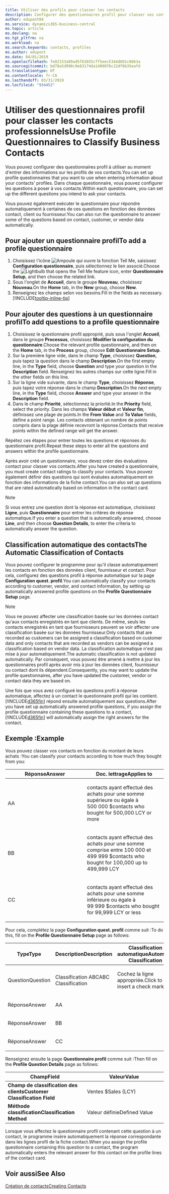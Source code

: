 ```yaml
---
title: Utiliser des profils pour classer les contacts
description: Configurer des questionnaires profil pour classer vos contacts professionnels
author: edupont04
ms.service: dynamics365-business-central
ms.topic: article
ms.devlang: na
ms.tgt_pltfrm: na
ms.workload: na
ms.search.keywords: contacts, profiles
ms.author: edupont
ms.date: 04/01/2019
ms.openlocfilehash: fe02153a89ad5f63855cff5eec5344d601c8663a
ms.sourcegitcommit: bd78a5d990c9e83174da1409076c22df8b35eafd
ms.translationtype: HT
ms.contentlocale: fr-CA
ms.lasthandoff: 03/31/2019
ms.locfileid: "934452"
---
```

# <a name="use-profile-questionnaires-to-classify-business-contacts"></a><span data-ttu-id="3fab8-103">Utiliser des questionnaires profil pour classer les contacts professionnels</span><span class="sxs-lookup"><span data-stu-id="3fab8-103">Use Profile Questionnaires to Classify Business Contacts</span></span>
<span data-ttu-id="3fab8-104">Vous pouvez configurer des questionnaires profil à utiliser au moment d'entrer des informations sur les profils de vos contacts.</span><span class="sxs-lookup"><span data-stu-id="3fab8-104">You can set up profile questionnaires that you want to use when entering information about your contacts' profiles.</span></span> <span data-ttu-id="3fab8-105">Dans chaque questionnaire, vous pouvez configurer les questions à poser à vos contacts.</span><span class="sxs-lookup"><span data-stu-id="3fab8-105">Within each questionnaire, you can set up the different questions you intend to ask your contacts.</span></span>  

<span data-ttu-id="3fab8-106">Vous pouvez également exécuter le questionnaire pour répondre automatiquement à certaines de ces questions en fonction des données contact, client ou fournisseur.</span><span class="sxs-lookup"><span data-stu-id="3fab8-106">You can also run the questionnaire to answer some of the questions based on contact, customer, or vendor data automatically.</span></span>  

## <a name="to-add-a-profile-questionnaire"></a><span data-ttu-id="3fab8-107">Pour ajouter un questionnaire profil</span><span class="sxs-lookup"><span data-stu-id="3fab8-107">To add a profile questionnaire</span></span>
1.  <span data-ttu-id="3fab8-108">Choisissez l'icône ![Ampoule qui ouvre la fonction Tell Me](media/ui-search/search_small.png "Dites-moi ce que vous voulez faire"), saisissez **Configuration questionnaire**, puis sélectionnez le lien associé.</span><span class="sxs-lookup"><span data-stu-id="3fab8-108">Choose the ![Lightbulb that opens the Tell Me feature](media/ui-search/search_small.png "Tell me what you want to do") icon, enter **Questionnaire Setup**, and then choose the related link.</span></span>  
2.  <span data-ttu-id="3fab8-109">Sous l'onglet de **Accueil**, dans le groupe **Nouveau**, choisissez **Nouveau**.</span><span class="sxs-lookup"><span data-stu-id="3fab8-109">On the **Home** tab, in the **New** group, choose **New**.</span></span>  
3.  <span data-ttu-id="3fab8-110">Renseignez les champs selon vos besoins.</span><span class="sxs-lookup"><span data-stu-id="3fab8-110">Fill in the fields as necessary.</span></span> [!INCLUDE[tooltip-inline-tip](includes/tooltip-inline-tip_md.md)]  

## <a name="to-add-questions-to-a-profile-questionnaire"></a><span data-ttu-id="3fab8-111">Pour ajouter des questions à un questionnaire profil</span><span class="sxs-lookup"><span data-stu-id="3fab8-111">To add questions to a profile questionnaire</span></span>
1.  <span data-ttu-id="3fab8-112">Choisissez le questionnaire profil approprié, puis sous l'onglet **Accueil**, dans le groupe **Processus**, choisissez **Modifier la configuration du questionnaire**.</span><span class="sxs-lookup"><span data-stu-id="3fab8-112">Choose the relevant profile questionnaire, and then on the **Home** tab, in the **Process** group, choose **Edit Questionnaire Setup**.</span></span>  
2.  <span data-ttu-id="3fab8-113">Sur la première ligne vide, dans le champ **Type**, choisissez **Question**, puis tapez la question dans le champ **Description**.</span><span class="sxs-lookup"><span data-stu-id="3fab8-113">On the first empty line, in the **Type** field, choose **Question** and type your question in the **Description** field.</span></span> <span data-ttu-id="3fab8-114">Renseignez les autres champs sur cette ligne.</span><span class="sxs-lookup"><span data-stu-id="3fab8-114">Fill in the other fields on this line.</span></span>  
3.  <span data-ttu-id="3fab8-115">Sur la ligne vide suivante, dans le champ **Type**, choisissez **Réponse**, puis tapez votre réponse dans le champ **Description**.</span><span class="sxs-lookup"><span data-stu-id="3fab8-115">On the next empty line, in the **Type** field, choose **Answer** and type your answer in the **Description** field.</span></span>  
4.  <span data-ttu-id="3fab8-116">Dans le champ **Priorité**, sélectionnez la priorité.</span><span class="sxs-lookup"><span data-stu-id="3fab8-116">In the **Priority** field, select the priority.</span></span> <span data-ttu-id="3fab8-117">Dans les champs **Valeur début** et **Valeur fin**, définissez une plage de points.</span><span class="sxs-lookup"><span data-stu-id="3fab8-117">In the **From Value** and **To Value** fields, define a point range.</span></span> <span data-ttu-id="3fab8-118">Les contacts obtenant un nombre de points compris dans la plage définie recevront la réponse.</span><span class="sxs-lookup"><span data-stu-id="3fab8-118">Contacts that receive points within the defined range will get the answer.</span></span>  

<span data-ttu-id="3fab8-119">Répétez ces étapes pour entrer toutes les questions et réponses du questionnaire profil.</span><span class="sxs-lookup"><span data-stu-id="3fab8-119">Repeat these steps to enter all the questions and answers within the profile questionnaire.</span></span>

<span data-ttu-id="3fab8-120">Après avoir créé un questionnaire, vous devez créer des évaluations contact pour classer vos contacts.</span><span class="sxs-lookup"><span data-stu-id="3fab8-120">After you have created a questionnaire, you must create contact ratings to classify your contacts.</span></span> <span data-ttu-id="3fab8-121">Vous pouvez également définir des questions qui sont évaluées automatiquement en fonction des informations de la fiche contact.</span><span class="sxs-lookup"><span data-stu-id="3fab8-121">You can also set up questions that are rated automatically based on information in the contact card.</span></span>  

> [!NOTE]
> <span data-ttu-id="3fab8-122">Si vous entrez une question dont la réponse est automatique, choisissez <STRONG>Ligne</STRONG>, puis <STRONG>Questionnaire</STRONG> pour entrer les critères de réponse automatique.</span><span class="sxs-lookup"><span data-stu-id="3fab8-122">If you enter a question that is automatically answered, choose <STRONG>Line</STRONG>, and then choose <STRONG>Question Details</STRONG>, to enter the criteria to automatically answer the question.</span></span>

## <a name="the-automatic-classification-of-contacts"></a><span data-ttu-id="3fab8-123">Classification automatique des contacts</span><span class="sxs-lookup"><span data-stu-id="3fab8-123">The Automatic Classification of Contacts</span></span>
<span data-ttu-id="3fab8-124">Vous pouvez configurer le programme pour qu'il classe automatiquement les contacts en fonction des données client, fournisseur et contact. Pour cela, configurez des questions profil à réponse automatique sur la page **Configuration quest. profil**.</span><span class="sxs-lookup"><span data-stu-id="3fab8-124">You can automatically classify your contacts according to customer, vendor, and contact information, by setting up automatically answered profile questions on the **Profile Questionnaire Setup** page.</span></span>  

> [!NOTE]
> <span data-ttu-id="3fab8-125">Vous ne pouvez affecter une classification basée sur les données contact qu'aux contacts enregistrés en tant que clients. De même, seuls les contacts enregistrés en tant que fournisseurs peuvent se voir affecter une classification basée sur les données fournisseur.</span><span class="sxs-lookup"><span data-stu-id="3fab8-125">Only contacts that are recorded as customers can be assigned a classification based on customer data and only contacts that are recorded as vendors can be assigned a classification based on vendor data.</span></span> <span data-ttu-id="3fab8-126">La classification automatique n'est pas mise à jour automatiquement.</span><span class="sxs-lookup"><span data-stu-id="3fab8-126">The automatic classification is not updated automatically.</span></span> <span data-ttu-id="3fab8-127">Par conséquent, vous pouvez être amené à mettre à jour les questionnaires profil après avoir mis à jour les données client, fournisseur ou contact dont ils dépendent.</span><span class="sxs-lookup"><span data-stu-id="3fab8-127">Consequently, you may want to update the profile questionnaires, after you have updated the customer, vendor or contact data they are based on.</span></span>  

<span data-ttu-id="3fab8-128">Une fois que vous avez configuré les questions profil à réponse automatique, affectez à un contact le questionnaire profil qui les contient. [!INCLUDE[d365fin](includes/d365fin_md.md)] répond ensuite automatiquement aux questions.</span><span class="sxs-lookup"><span data-stu-id="3fab8-128">After you have set up automatically answered profile questions, if you assign the profile questionnaire containing these questions to a contact, [!INCLUDE[d365fin](includes/d365fin_md.md)] will automatically assign the right answers for the contact.</span></span>  

## <a name="example"></a><span data-ttu-id="3fab8-129">Exemple :</span><span class="sxs-lookup"><span data-stu-id="3fab8-129">Example</span></span>
<span data-ttu-id="3fab8-130">Vous pouvez classer vos contacts en fonction du montant de leurs achats :</span><span class="sxs-lookup"><span data-stu-id="3fab8-130">You can classify your contacts according to how much they bought from you:</span></span>

<table>
<colgroup>
<col style="width: 50%" />
<col style="width: 50%" />
</colgroup>
<thead>
<tr class="header">
<th><span data-ttu-id="3fab8-131"><strong>Réponse</strong></span><span class="sxs-lookup"><span data-stu-id="3fab8-131"><strong>Answer</strong></span></span></th>
<th><span data-ttu-id="3fab8-132"><strong>Doc. lettrage</strong></span><span class="sxs-lookup"><span data-stu-id="3fab8-132"><strong>Applies to</strong></span></span></th>
</tr>
</thead>
<tbody>
<tr class="odd">
<td><p><span data-ttu-id="3fab8-133">A</span><span class="sxs-lookup"><span data-stu-id="3fab8-133">A</span></span></p></td>
<td><p><span data-ttu-id="3fab8-134">contacts ayant effectué des achats pour une somme supérieure ou égale à 500 000 $</span><span class="sxs-lookup"><span data-stu-id="3fab8-134">contacts who bought for 500,000 LCY or more</span></span></p></td>
</tr>
<tr class="even">
<td><p><span data-ttu-id="3fab8-135">B</span><span class="sxs-lookup"><span data-stu-id="3fab8-135">B</span></span></p></td>
<td><p><span data-ttu-id="3fab8-136">contacts ayant effectué des achats pour une somme comprise entre 100 000 et 499 999 $</span><span class="sxs-lookup"><span data-stu-id="3fab8-136">contacts who bought for 100,000 up to 499,999 LCY</span></span></p></td>
</tr>
<tr class="odd">
<td><p><span data-ttu-id="3fab8-137">C</span><span class="sxs-lookup"><span data-stu-id="3fab8-137">C</span></span></p></td>
<td><p><span data-ttu-id="3fab8-138">contacts ayant effectué des achats pour une somme inférieure ou égale à 99 999 $</span><span class="sxs-lookup"><span data-stu-id="3fab8-138">contacts who bought for 99,999 LCY or less</span></span></p></td>
</tr>
</tbody>
</table>

<span data-ttu-id="3fab8-139">Pour cela, complétez la page **Configuration quest. profil** comme suit :</span><span class="sxs-lookup"><span data-stu-id="3fab8-139">To do this, fill on the **Profile Questionnaire Setup** page as follows:</span></span>


<table>
<colgroup>
<col style="width: 20%" />
<col style="width: 20%" />
<col style="width: 20%" />
<col style="width: 20%" />
<col style="width: 20%" />
</colgroup>
<thead>
<tr class="header">
<th><span data-ttu-id="3fab8-140"><strong>Type</strong></span><span class="sxs-lookup"><span data-stu-id="3fab8-140"><strong>Type</strong></span></span></th>
<th><span data-ttu-id="3fab8-141"><strong>Description</strong></span><span class="sxs-lookup"><span data-stu-id="3fab8-141"><strong>Description</strong></span></span></th>
<th><span data-ttu-id="3fab8-142"><strong>Classification automatique</strong></span><span class="sxs-lookup"><span data-stu-id="3fab8-142"><strong>Automatic Classification</strong></span></span></th>
<th><span data-ttu-id="3fab8-143"><strong>Valeur début</strong></span><span class="sxs-lookup"><span data-stu-id="3fab8-143"><strong>From Value</strong></span></span></th>
<th><span data-ttu-id="3fab8-144"><strong>Valeur fin</strong></span><span class="sxs-lookup"><span data-stu-id="3fab8-144"><strong>To Value</strong></span></span></th>
</tr>
</thead>
<tbody>
<tr class="odd">
<td><p><span data-ttu-id="3fab8-145">Question</span><span class="sxs-lookup"><span data-stu-id="3fab8-145">Question</span></span></p></td>
<td><p><span data-ttu-id="3fab8-146">Classification ABC</span><span class="sxs-lookup"><span data-stu-id="3fab8-146">ABC Classification</span></span></p></td>
<td><p><span data-ttu-id="3fab8-147">Cochez la ligne appropriée.</span><span class="sxs-lookup"><span data-stu-id="3fab8-147">Click to insert a check mark</span></span></p></td>
<td><p> </p></td>
<td><p> </p></td>
</tr>
<tr class="even">
<td><p><span data-ttu-id="3fab8-148">Réponse</span><span class="sxs-lookup"><span data-stu-id="3fab8-148">Answer</span></span></p></td>
<td><p><span data-ttu-id="3fab8-149">A</span><span class="sxs-lookup"><span data-stu-id="3fab8-149">A</span></span></p></td>
<td><p> </p></td>
<td><p><span data-ttu-id="3fab8-150">500,000</span><span class="sxs-lookup"><span data-stu-id="3fab8-150">500,000</span></span></p></td>
<td><p> </p></td>
</tr>
<tr class="odd">
<td><p><span data-ttu-id="3fab8-151">Réponse</span><span class="sxs-lookup"><span data-stu-id="3fab8-151">Answer</span></span></p></td>
<td><p><span data-ttu-id="3fab8-152">B</span><span class="sxs-lookup"><span data-stu-id="3fab8-152">B</span></span></p></td>
<td><p> </p></td>
<td><p><span data-ttu-id="3fab8-153">100,000</span><span class="sxs-lookup"><span data-stu-id="3fab8-153">100,000</span></span></p></td>
<td><p><span data-ttu-id="3fab8-154">499,999</span><span class="sxs-lookup"><span data-stu-id="3fab8-154">499,999</span></span></p></td>
</tr>
<tr class="even">
<td><p><span data-ttu-id="3fab8-155">Réponse</span><span class="sxs-lookup"><span data-stu-id="3fab8-155">Answer</span></span></p></td>
<td><p><span data-ttu-id="3fab8-156">C</span><span class="sxs-lookup"><span data-stu-id="3fab8-156">C</span></span></p></td>
<td><p> </p></td>
<td><p> </p></td>
<td><p><span data-ttu-id="3fab8-157">99,999</span><span class="sxs-lookup"><span data-stu-id="3fab8-157">99,999</span></span></p></td>
</tr>
</tbody>
</table>

<span data-ttu-id="3fab8-158">Renseignez ensuite la page **Questionnaire profil** comme suit :</span><span class="sxs-lookup"><span data-stu-id="3fab8-158">Then fill on the **Profile Question Details** page as follows:</span></span>
<table>
<colgroup>
<col style="width: 50%" />
<col style="width: 50%" />
</colgroup>
<thead>
<tr class="header">
<th><span data-ttu-id="3fab8-159"><strong>Champ</strong></span><span class="sxs-lookup"><span data-stu-id="3fab8-159"><strong>Field</strong></span></span></th>
<th><span data-ttu-id="3fab8-160"><strong>Valeur</strong></span><span class="sxs-lookup"><span data-stu-id="3fab8-160"><strong>Value</strong></span></span></th>
</tr>
</thead>
<tbody>
<tr>
<td><span data-ttu-id="3fab8-161"><strong>Champ de classification des clients</strong></span><span class="sxs-lookup"><span data-stu-id="3fab8-161"><strong>Customer Classification Field</strong></span></span></td>
<td><span data-ttu-id="3fab8-162"><emphasis>Ventes $</emphasis></span><span class="sxs-lookup"><span data-stu-id="3fab8-162"><emphasis>Sales (LCY)</emphasis></span></span></td>
</tr>
<tr>
<td><span data-ttu-id="3fab8-163"><strong>Méthode classification</strong></span><span class="sxs-lookup"><span data-stu-id="3fab8-163"><strong>Classification Method</strong></span></span></td>
<td><span data-ttu-id="3fab8-164"><emphasis>Valeur définie</emphasis></span><span class="sxs-lookup"><span data-stu-id="3fab8-164"><emphasis>Defined Value</emphasis></span></span></td>
</tr>
</tbody>
</table>

<span data-ttu-id="3fab8-165">Lorsque vous affectez le questionnaire profil contenant cette question à un contact, le programme insère automatiquement la réponse correspondante dans les lignes profil de la fiche contact.</span><span class="sxs-lookup"><span data-stu-id="3fab8-165">When you assign the profile questionnaire containing this question to a contact, the program automatically enters the relevant answer for this contact on the profile lines of the contact card.</span></span>

## <a name="see-also"></a><span data-ttu-id="3fab8-166">Voir aussi</span><span class="sxs-lookup"><span data-stu-id="3fab8-166">See Also</span></span>
[<span data-ttu-id="3fab8-167">Création de contacts</span><span class="sxs-lookup"><span data-stu-id="3fab8-167">Creating Contacts</span></span>](marketing-create-contact-companies.md)  
